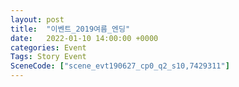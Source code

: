 ```yaml
---
layout: post
title:  "이벤트_2019여름_엔딩"
date:   2022-01-10 14:00:00 +0000
categories: Event
Tags: Story Event
SceneCode: ["scene_evt190627_cp0_q2_s10,7429311"]
---
```

